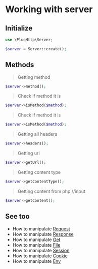 # Working with server

## Initialize
```php
use \PlugHttp\Server;

$server = Server::create();
```

## Methods

>  Getting method
```php
$server->method();
```

> Check if method it is
```php
$server->isMethod($method);
```

> Check if method it is
```php
$server->isMethod($method);
```

> Getting all headers
```php
$server->headers();
```

> Getting url
```php
$server->getUrl();
```

> Getting content type
```php
$server->getContentType();
```

> Getting content from php://input
```php
$server->getContent();
```

## See too
* How to manipulate [Request](request.md)
* How to manipulate [Response](response.md)
* How to manipulate [Get](get.md)
* How to manipulate [File](file.md)
* How to manipulate [Session](session.md)
* How to manipulate [Cookie](cookie.md)
* How to manipulate [Env](env.md)